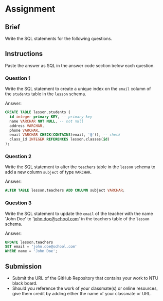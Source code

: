 # Assignment

## Brief

Write the SQL statements for the following questions.

## Instructions

Paste the answer as SQL in the answer code section below each question.

### Question 1

Write the SQL statement to create a unique index on the `email` column of the `students` table in the `lesson` schema.

Answer:

```sql
CREATE TABLE lesson.students (
  id integer primary KEY, -- primary key
  name VARCHAR NOT NULL, -- not null
  address VARCHAR,
  phone VARCHAR,
  email VARCHAR CHECK(CONTAINS(email, '@')), -- check
  class_id INTEGER REFERENCES lesson.classes(id)
);
```

### Question 2

Write the SQL statement to alter the `teachers` table in the `lesson` schema to add a new column `subject` of type `VARCHAR`.

Answer:

```sql
ALTER TABLE lesson.teachers ADD COLUMN subject VARCHAR;
```

### Question 3

Write the SQL statement to update the `email` of the teacher with the name 'John Doe' to 'john.doe@school.com' in the teachers table of the `lesson` schema.

Answer:

```sql
UPDATE lesson.teachers
SET email = 'john.doe@school.com'
WHERE name = 'John Doe';
```

## Submission

- Submit the URL of the GitHub Repository that contains your work to NTU black board.
- Should you reference the work of your classmate(s) or online resources, give them credit by adding either the name of your classmate or URL.
